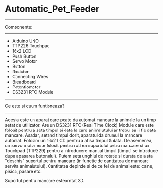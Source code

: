 # Automatic_Pet_Feeder

________________________________________
Componente:
________________________________________

* Arduino UNO
* TTP226 Touchpad
* 16x2 LCD
* Push Button
* Servo Motor
* Button
* Resistor
* Connecting Wires
* Breadboard
* Potentiometer
* DS3231 RTC Module

________________________________________
Ce este si cuum funtioneaza?
________________________________________

Acesta este un aparat care poate da automat mancare la animale la un timp setat de utilizator.
Are un DS3231 RTC (Real Time Clock) Module care este folosit pentru a seta timpul si data la care animalutului ar trebui sa ii fie data mancare. Asadar, setand timpul dorit, aparatul da drumul la mancare automat.
Folosim un 16x2 LCD pentru a afisa timpul & data. De asemenea, un servo motor este folosit pentru rotirea suportului petru mancare si un Touchpad (TTP229) pentru a introducere manual timpul (timpul se introduce dupa apasarea butonului). Putem seta unghiul de rotatie si durata de a sta "deschis" suportul pentru mancare (in functie de cantitatea de mancare servita animalutului). Cantitatea depinde si de ce fel de animal este: caine, pisica, pasare etc.

Suportul pentru mancare esteprntat 3D.
